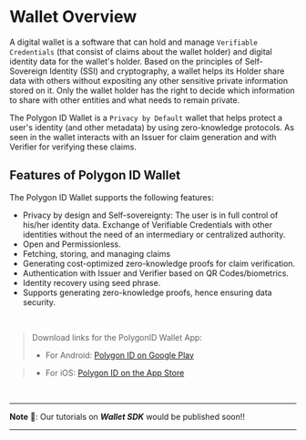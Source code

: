 # Wallet Overview

A digital wallet is a software that can hold and manage `Verifiable Credentials` (that consist of claims about the wallet holder) and digital identity data for the wallet's holder. Based on the principles of Self-Sovereign Identity (SSI) and cryptography, a wallet helps its Holder share data with others without expositing any other sensitive private information stored on it. Only the wallet holder has the right to decide which information to share with other entities and what needs to remain private. 

The Polygon ID Wallet is a `Privacy by Default` wallet that helps protect a user's identity (and other metadata) by using zero-knowledge protocols. As seen in the wallet interacts with an Issuer for claim generation and with Verifier for verifying these claims.

## Features of Polygon ID Wallet

The Polygon ID Wallet supports the following features:

- Privacy by design and Self-sovereignty: The user is in full control of his/her identity data. Exchange of Verifiable Credentials with other identities without the need of an intermediary or centralized authority. 
- Open and Permissionless. 
- Fetching, storing, and managing claims
- Generating cost-optimized zero-knowledge proofs for claim verification.
- Authentication with Issuer and Verifier based on QR Codes/biometrics.
- Identity recovery using seed phrase.
- Supports generating zero-knowledge proofs, hence ensuring data security. 

<br>

> Download links for the PolygonID Wallet App:
> - For Android: <a href="https://play.google.com/store/apps/details?id=com.polygonid.wallet" target="_blank">Polygon ID on Google Play</a>

> - For iOS: <a href="https://apps.apple.com/us/app/polygon-id/id1629870183" target="_blank">Polygon ID on the App Store</a>

<br>

---
**Note** &#128221;: Our tutorials on ***Wallet SDK*** would be published soon!!

---






